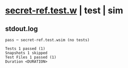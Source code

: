 # [secret-ref.test.w](../../../../../../tests/sdk_tests/secret/secret-ref.test.w) | test | sim

## stdout.log
```log
pass ─ secret-ref.test.wsim (no tests)

Tests 1 passed (1)
Snapshots 1 skipped
Test Files 1 passed (1)
Duration <DURATION>
```

